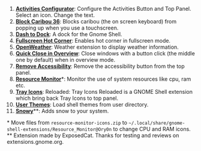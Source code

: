 1. [**Activities Configurator**](https://extensions.gnome.org/extension/358/activities-configurator/): Configure the Activities Button and Top Panel. Select an icon. Change the text.  
2. [**Block Caribou 36**](https://extensions.gnome.org/extension/3222/block-caribou-36/): Blocks caribou (the on screen keyboard) from popping up when you use a touchscreen.  
3. [**Dash to Dock**](https://extensions.gnome.org/extension/307/dash-to-dock/): A dock for the Gnome Shell.  
4. [**Fullscreen Hot Corner**](https://extensions.gnome.org/extension/1562/fullscreen-hot-corner/): Enables hot corner in fullscreen mode.  
5. [**OpenWeather**](https://extensions.gnome.org/extension/750/openweather/): Weather extension to display weather information.  
6. [**Quick Close in Overview**](https://extensions.gnome.org/extension/352/middle-click-to-close-in-overview/): Close windows with a button click (the middle one by default) when in overview mode.  
7. [**Remove Accessibility**](https://extensions.gnome.org/extension/112/remove-accesibility/): Remove the accessibility button from the top panel.  
8. [**Resource Monitor**](https://extensions.gnome.org/extension/1634/resource-monitor/)*: Monitor the use of system resources like cpu, ram etc. 
9. [**Tray Icons**](https://extensions.gnome.org/extension/2890/tray-icons-reloaded/): Reloaded: Tray Icons Reloaded is a GNOME Shell extension which bring back Tray Icons to top panel.  
10. [**User Themes**](https://extensions.gnome.org/extension/19/user-themes/): Load shell themes from user directory.  
11. [**Snowy**](https://extensions.gnome.org/extension/3921/snowy/)\*\*: Adds snow to your system. 
  
\* Move files from `resource-monitor-icons.zip` to `~/.local/share/gnome-shell-extensions/Resource_Monitor@Ory0n` to change CPU and RAM icons.  
** Extension made by ExposedCat. Thanks for testing and reviews on extensions.gnome.org.
